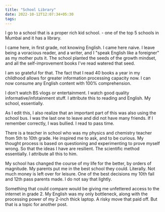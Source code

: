 ```yaml
---
title: "School Library"
date: 2022-10-12T12:07:34+05:30
tags:
---
```

I go to a school that is a proper rich kid school. - one of the top 5 schools in Mumbai and it has a library.

I came here, in first grade, not knowing English. I came here naive.
I leave being a voracious reader, and a writer, and I "speak English like a foreigner" as my mother puts it. The school planted the seeds of the growth mindset, and all the self-improvement books I've read watered that seed.

I am so grateful for that. The fact that I read 40 books a year in my childhood allows for greater information processing capacity now. I can now consume any English content with 100% comprehension.

I don't watch BS vlogs or entertainment. I watch good quality informative/infotainment stuff. I attribute this to reading and English. My school, essentially.

As I edit this, I also realize that an important part of this was also using the school bus. I was the last one to leave and did not have many friends. If I remember correctly, I was bullied. I read to pass time.

There is a teacher in school who was my physics and chemistry teacher from 5th to 10th grade. He inspired me to ask, and to be curious. My thought process is based on questioning and experimenting to prove myself wrong. So that the ideas I have are resilient. The scientific method essentially. I attribute all this to him.

My school has changed the course of my life for the better, by orders of magnitude. My parents put me in the best school they could. Literally. Not much money is left over for leisure. One of the best decisions my 10th fail and 12th pass parents made. I do not say that lightly.

Something that could compare would be giving me unfettered access to the internet in grade 2. My English was my only bottleneck, along with the processing power of my 2-inch thick laptop. A risky move that paid off. But that is a topic for another post.
